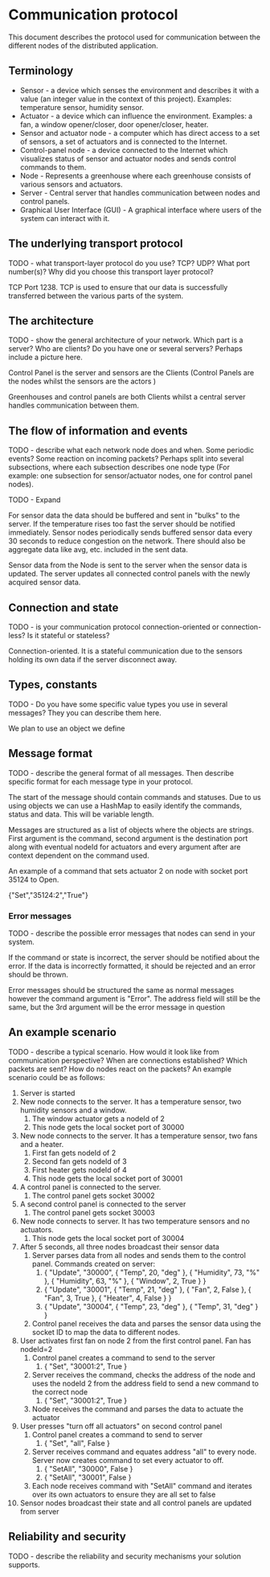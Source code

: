 # Communication protocol

This document describes the protocol used for communication between the different nodes of the
distributed application.

## Terminology

* Sensor - a device which senses the environment and describes it with a value (an integer value in
  the context of this project). Examples: temperature sensor, humidity sensor.
* Actuator - a device which can influence the environment. Examples: a fan, a window opener/closer,
  door opener/closer, heater.
* Sensor and actuator node - a computer which has direct access to a set of sensors, a set of
  actuators and is connected to the Internet.
* Control-panel node - a device connected to the Internet which visualizes status of sensor and
  actuator nodes and sends control commands to them.
* Node - Represents a greenhouse where each greenhouse consists of various sensors and actuators.
* Server - Central server that handles communication between nodes and control panels.
* Graphical User Interface (GUI) - A graphical interface where users of the system can interact with
  it.

## The underlying transport protocol

TODO - what transport-layer protocol do you use? TCP? UDP? What port number(s)? Why did you 
choose this transport layer protocol?

TCP Port 1238.
TCP is used to ensure that our data is successfully transferred between the various parts of the system.

## The architecture

TODO - show the general architecture of your network. Which part is a server? Who are clients? 
Do you have one or several servers? Perhaps include a picture here. 

Control Panel is the server and sensors are the Clients (Control Panels are the nodes whilst the sensors are the actors )

Greenhouses and control panels are both Clients whilst a central server handles communication between them.


## The flow of information and events

TODO - describe what each network node does and when. Some periodic events? Some reaction on 
incoming packets? Perhaps split into several subsections, where each subsection describes one 
node type (For example: one subsection for sensor/actuator nodes, one for control panel nodes).

TODO - Expand

For sensor data the data should be buffered and sent in "bulks" to the server. If the temperature rises too fast the
server should be notified immediately. Sensor nodes periodically sends buffered sensor data every 30 seconds to reduce
congestion on the network. There should also be aggregate data like avg, etc. included in the sent data.

Sensor data from the Node is sent to the server when the sensor data is updated. 
The server updates all connected control panels with the newly acquired sensor data.

## Connection and state

TODO - is your communication protocol connection-oriented or connection-less? Is it stateful or 
stateless? 

Connection-oriented. It is a stateful communication due to the sensors holding its own data if the server disconnect 
away.

## Types, constants

TODO - Do you have some specific value types you use in several messages? They you can describe 
them here.

We plan to use an object we define

## Message format

TODO - describe the general format of all messages. Then describe specific format for each 
message type in your protocol.

The start of the message should contain commands and statuses. Due to us using objects we can use a HashMap to easily
identify the commands, status and data. This will be variable length.

Messages are structured as a list of objects where the objects are strings.
First argument is the command, second argument is the destination port along with eventual nodeId for actuators and
every argument after are context dependent on the command used.

An example of a command that sets actuator 2 on node with socket port 35124 to Open.

{"Set","35124:2","True"}


### Error messages

TODO - describe the possible error messages that nodes can send in your system.

If the command or state is incorrect, the server should be notified about the error. If the data is incorrectly formatted,
it should be rejected and an error should be thrown.

Error messages should be structured the same as normal messages however the command argument is "Error".
The address field will still be the same, but the 3rd argument will be the error message in question

## An example scenario

TODO - describe a typical scenario. How would it look like from communication perspective? When 
are connections established? Which packets are sent? How do nodes react on the packets? An 
example scenario could be as follows:


1. Server is started
2. New node connects to the server. It has a temperature sensor, two humidity sensors and a window.
   1. The window actuator gets a nodeId of 2
   2. This node gets the local socket port of 30000
3. New node connects to the server. It has a temperature sensor, two fans and a heater.
   1. First fan gets nodeId of 2
   2. Second fan gets nodeId of 3
   3. First heater gets nodeId of 4
   4. This node gets the local socket port of 30001
4. A control panel is connected to the server.
   1. The control panel gets socket 30002
5. A second control panel is connected to the server
   1. The control panel gets socket 30003
5. New node connects to server. It has two temperature sensors and no actuators.
   1. This node gets the local socket port of 30004
6. After 5 seconds, all three nodes broadcast their sensor data
   1. Server parses data from all nodes and sends them to the control panel. Commands created on server:
      1. { "Update", "30000", { "Temp", 20, "deg" }, { "Humidity", 73, "%" }, { "Humidity", 63, "%" }, { "Window", 2, True } }
      2. { "Update", "30001", { "Temp", 21, "deg" }, { "Fan", 2, False }, { "Fan", 3, True }, { "Heater", 4, False } }
      3. { "Update", "30004", { "Temp", 23, "deg" }, { "Temp", 31, "deg" } }
   2. Control panel receives the data and parses the sensor data using the socket ID to map the data to different nodes.
7. User activates first fan on node 2 from the first control panel. Fan has nodeId=2
   1. Control panel creates a command to send to the server
      1. { "Set", "30001:2", True }
   2. Server receives the command, checks the address of the node and uses the nodeId 2 from the address field to send a new command to the correct node
      1. { "Set", "30001:2", True }
   3. Node receives the command and parses the data to actuate the actuator
8. User presses "turn off all actuators" on second control panel
   1. Control panel creates a command to send to server
      1. { "Set", "all", False }
   2. Server receives command and equates address "all" to every node. Server now creates command to set every actuator to off.
      1. { "SetAll", "30000", False }
      2. { "SetAll", "30001", False }
   3. Each node receives command with "SetAll" command and iterates over its own actuators to ensure they are all set to false
9. Sensor nodes broadcast their state and all control panels are updated from server

## Reliability and security

TODO - describe the reliability and security mechanisms your solution supports.
